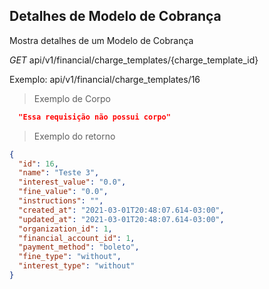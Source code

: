 ## Detalhes de Modelo de Cobrança

Mostra detalhes de um Modelo de Cobrança


<div class="api-endpoint">
  <div class="endpoint-data">
    <i class="label label-get">GET</i>
     api/v1/financial/charge_templates/{charge_template_id}
  </div>
</div>

Exemplo: api/v1/financial/charge_templates/16

> Exemplo de Corpo

```json
  "Essa requisição não possui corpo"
```

> Exemplo do retorno

```json
{
  "id": 16,
  "name": "Teste 3",
  "interest_value": "0.0",
  "fine_value": "0.0",
  "instructions": "",
  "created_at": "2021-03-01T20:48:07.614-03:00",
  "updated_at": "2021-03-01T20:48:07.614-03:00",
  "organization_id": 1,
  "financial_account_id": 1,
  "payment_method": "boleto",
  "fine_type": "without",
  "interest_type": "without"
}
```
